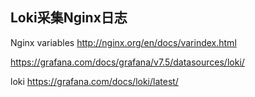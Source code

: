 ## Loki采集Nginx日志

Nginx variables http://nginx.org/en/docs/varindex.html

https://grafana.com/docs/grafana/v7.5/datasources/loki/

loki https://grafana.com/docs/loki/latest/



```

```